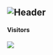 ![Header](https://capsule-render.vercel.app/api?type=Waving&color=timeGradient&height=200&animation=fadeIn&section=header&text=anzhuo114514&fontSize=60)
---
#### Visitors
![](https://count.getloli.com/get/@OStarsO?theme=rule34)

